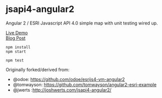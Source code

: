 # jsapi4-angular2
Angular 2 / ESRI Javascript API 4.0 simple map with unit testing wired up.

[Live Demo]()  
[Blog Post]()  

```
npm install
npm start

npm test
```

Originally forked/derived from:
- @odoe: https://github.com/odoe/esrijs4-vm-angular2
- @tomwayson: https://github.com/tomwayson/angular2-esri-example
- @jwerts :http://joshwerts.com/jsapi4-angular2/
